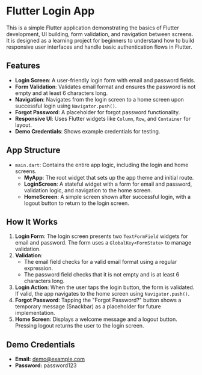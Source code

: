 # Flutter Login App

This is a simple Flutter application demonstrating the basics of Flutter development, UI building, form validation, and navigation between screens. It is designed as a learning project for beginners to understand how to build responsive user interfaces and handle basic authentication flows in Flutter.

## Features

- **Login Screen**: A user-friendly login form with email and password fields.
- **Form Validation**: Validates email format and ensures the password is not empty and at least 6 characters long.
- **Navigation**: Navigates from the login screen to a home screen upon successful login using `Navigator.push()`.
- **Forgot Password**: A placeholder for forgot password functionality.
- **Responsive UI**: Uses Flutter widgets like `Column`, `Row`, and `Container` for layout.
- **Demo Credentials**: Shows example credentials for testing.

## App Structure

- `main.dart`: Contains the entire app logic, including the login and home screens.
  - **MyApp**: The root widget that sets up the app theme and initial route.
  - **LoginScreen**: A stateful widget with a form for email and password, validation logic, and navigation to the home screen.
  - **HomeScreen**: A simple screen shown after successful login, with a logout button to return to the login screen.

## How It Works

1. **Login Form**: The login screen presents two `TextFormField` widgets for email and password. The form uses a `GlobalKey<FormState>` to manage validation.
2. **Validation**: 
   - The email field checks for a valid email format using a regular expression.
   - The password field checks that it is not empty and is at least 6 characters long.
3. **Login Action**: When the user taps the login button, the form is validated. If valid, the app navigates to the home screen using `Navigator.push()`.
4. **Forgot Password**: Tapping the "Forgot Password?" button shows a temporary message (Snackbar) as a placeholder for future implementation.
5. **Home Screen**: Displays a welcome message and a logout button. Pressing logout returns the user to the login screen.



## Demo Credentials
- **Email:** demo@example.com
- **Password:** password123

